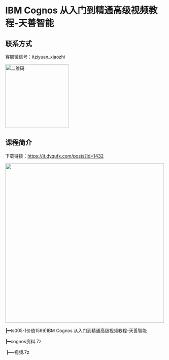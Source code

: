 # IBM Cognos 从入门到精通高级视频教程-天善智能

## 联系方式

客服微信号：itziyuan_xiaozhi

<img src="https://ziyuanyun.oss-cn-guangzhou.aliyuncs.com/common/20240614073449/666b82192834a.jpg" width="200" height="200" alt="二维码">

## 课程简介

下载链接：https://it.dyqufx.com/posts?id=1432

<img src="https://ziyuanyun.oss-cn-guangzhou.aliyuncs.com/yun/20240515153934/664466b6807e3.jpg" width="500" alt="">

  ┣━ts005-(价值1599)IBM Cognos 从入门到精通高级视频教程-天善智能

 ┣━cognos资料.7z

 ┣━视频.7z

  